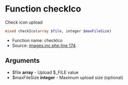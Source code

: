 Function checkIco
===========================

Check icon upload



```php
mixed checkIco(array $file, integer $maxFileSize)
```

* Function name: checkIco
* Source: [images.inc.php line 174](https://github.com/PrestaShop/PrestaShop/blob/1.5.0.2/images.inc.php#L174).

Arguments
---------

* $file **array** - Upload $_FILE value
* $maxFileSize **integer** - Maximum upload size (optional)

